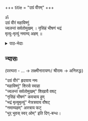 +++
title = "उग्रं वीरम्"
+++

ॐ  
उग्रं वीरं महाविष्णुं  
ज्वलन्तं सर्वतोमुखम् । 
नृसिंहं भीषणं भद्रं  
मृत्यु-मृत्युं नमाम्य् अहम् ॥

<details><summary>पाठ-भेदाः</summary>

- मृत्यु-मृत्युम् इति पाठः साम्प्रदायिकेषु प्रसिद्धः। इमे विचारिताः- 
  - पारमात्मिकोपनिषत्
  - २०२३-वर्षे अहोबिल-मठ-यतिः
  - अहोबिलमठशिष्यः दक्षिणनैमिषारण्यगुरुकुलचालकः लक्ष्मीनारायणः/ श्रीरामः → अनिरुद्धः। 
  - काप्रे-नरेन्द्रार्योऽपि

- मृत्योर् मृत्युम् इति लोके श्रुतम्। 
  - कश्चिद् अहोबिल-मठ-शिष्यः → रविलोचनः
</details>


## न्यासः
(परम्परा - … → लक्ष्मीनारायणः/ श्रीरामः → अनिरुद्धः)

"उग्रं वीरं" हृदयाय नमः  
"महाविष्णुं" शिरसे स्वाहा  
"ज्वलन्तं सर्वतोमुखम्" शिखायै वषट्  
"नृसिंहं भीषणं" कवचाय हुम्  
"भद्रं मृत्युमृत्युं" नेत्रत्रयाय वौषट्  
"नमाम्यहम्" अस्त्राय फट्  
"भूर् भुवस् स्वर् ओम्" इति दिग्-बन्धः। 


